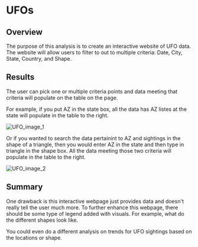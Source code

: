 # UFOs

## Overview
The purpose of this analysis is to create an interactive website of UFO data. The website will allow users to filter to out to multiple criteria: Date, City, State, Country, and Shape. 

## Results
The user can pick one or multiple criteria points and data meeting that criteria will populate on the table on the page. 

For example, if you put AZ in the state box, all the data has AZ listes at the state will populate in the table to the right. 


![UFO_image_1](https://user-images.githubusercontent.com/111028230/212569175-f8471295-867b-4b8c-a7f3-977ac98563c8.PNG)

Or if you wanted to search the data pertainint to AZ and sightings in the shape of a triangle, then you would enter AZ in the state and then type in triangle in the shape box. All the data meeting those two criteria will populate in the table to the right.


![UFO_image_2](https://user-images.githubusercontent.com/111028230/212569185-d97931ed-4d49-43e6-9a6a-d7b302c35412.PNG)

## Summary
One drawback is this interactive webpage just provides data and doesn't really tell the user much more. To further enhance this webpage, there should be some type of legend added with visuals. For example, what do the different shapes look like. 

You could even do a different analysis on trends for UFO sightings based on the locations or shape. 
